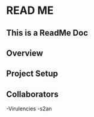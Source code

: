 # READ ME

## This is a ReadMe Doc

## Overview

## Project Setup

## Collaborators
-Virulencies
-s2an
